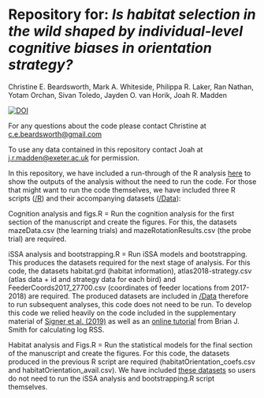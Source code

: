 # Repository for: *Is habitat selection in the wild shaped by individual-level cognitive biases in orientation strategy?*

Christine E. Beardsworth, Mark A. Whiteside, Philippa R. Laker, Ran Nathan, Yotam Orchan, Sivan Toledo, Jayden O. van Horik, Joah R. Madden

[![DOI](https://zenodo.org/badge/264479955.svg)](https://zenodo.org/badge/latestdoi/264479955)

For any questions about the code please contact Christine at c.e.beardsworth@gmail.com

To use any data contained in this repository contact Joah at j.r.madden@exeter.ac.uk for permission.

In this repository, we have included a run-through of the R analysis [here](https://cbeardsworth.github.io/Pheasant_OrientStrat_Habitat/) to show the outputs of the analysis without the need to run the code. For those that might want to run the code themselves, we have included three R scripts ([/R](https://github.com/CBeardsworth/NavigationHabitat/blob/master/R)) and their accompanying datasets ([/Data](https://github.com/CBeardsworth/NavigationHabitat/blob/master/Data)):

Cognition analysis and figs.R = Run the cognition analysis for the first section of the manuscript and create the figures. For this, the datasets mazeData.csv (the learning trials) and mazeRotationResults.csv (the probe trial) are required. 

iSSA analysis and bootstrapping.R = Run iSSA models and bootstrapping. This produces the datasets required for the next stage of analysis. For this code, the datasets habitat.grd (habitat information), atlas2018-strategy.csv (atlas data + id and strategy data for each bird) and FeederCoords2017_27700.csv (coordinates of feeder locations from 2017-2018) are required. The produced datasets are included in [/Data](https://github.com/CBeardsworth/NavigationHabitat/blob/master/Data) therefore to run subsequent analyses, this code does not need to be run. To develop this code we relied heavily on the code included in the supplementary material of [Signer et al. (2019)](<https://doi.org/10.1002/ece3.4823>) as well as an [online tutorial](<https://bsmity13.github.io/log_rss>) from Brian J. Smith for calculating log RSS.

Habitat analysis and Figs.R = Run the statistical models for the final section of the manuscript and create the figures. For this code, the datasets produced in the previous R script are required (habitatOrientation_coefs.csv and habitatOrientation_avail.csv). We have included [these datasets](https://github.com/CBeardsworth/NavigationHabitat/blob/master/Data) so users do not need to run the iSSA analysis and bootstrapping.R script themselves. 
